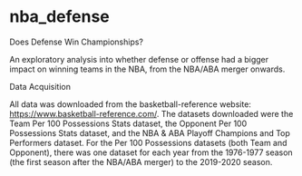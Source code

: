 # nba_defense

Does Defense Win Championships?

An exploratory analysis into whether defense or offense had a bigger impact on winning teams in the NBA, from the NBA/ABA merger onwards.

Data Acquisition

All data was downloaded from the basketball-reference website: https://www.basketball-reference.com/. The datasets downloaded were the Team Per 100 Possessions Stats dataset, the Opponent Per 100 Possessions Stats dataset, and the NBA & ABA Playoff Champions and Top Performers dataset. For the Per 100 Possessions datasets (both Team and Opponent), there was one dataset for each year from the 1976-1977 season (the first season after the NBA/ABA merger) to the 2019-2020 season.
